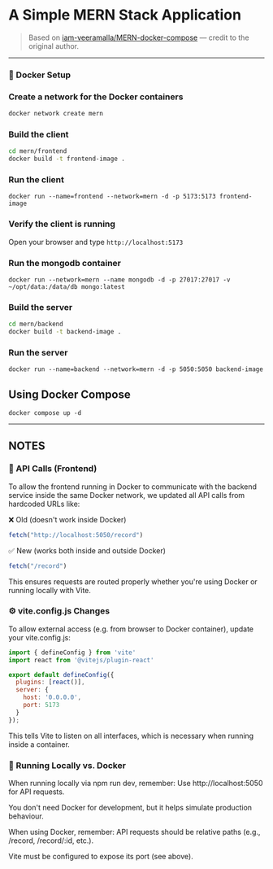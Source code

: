 # A Simple MERN Stack Application

> Based on [iam-veeramalla/MERN-docker-compose](https://github.com/iam-veeramalla/MERN-docker-compose/tree/compose) — credit to the original author.

---

### 🐳 Docker Setup

### Create a network for the Docker containers

```sh
docker network create mern
```

### Build the client 

```sh
cd mern/frontend
docker build -t frontend-image .
```

### Run the client

`docker run --name=frontend --network=mern -d -p 5173:5173 frontend-image`

### Verify the client is running

Open your browser and type `http://localhost:5173`

### Run the mongodb container

`docker run --network=mern --name mongodb -d -p 27017:27017 -v ~/opt/data:/data/db mongo:latest`

### Build the server

```sh
cd mern/backend
docker build -t backend-image .
```

### Run the server

`docker run --name=backend --network=mern -d -p 5050:5050 backend-image`

## Using Docker Compose

`docker compose up -d`

------------------------------------------------------------------------------
**NOTES**
------------------------------------------------------------------------------

### 🔁 API Calls (Frontend)
To allow the frontend running in Docker to communicate with the backend service inside the same Docker network, we updated all API calls from hardcoded URLs like:


❌ Old (doesn't work inside Docker)
```js
fetch("http://localhost:5050/record")
```
✅ New (works both inside and outside Docker)
```js
fetch("/record")
```
This ensures requests are routed properly whether you're using Docker or running locally with Vite.

### ⚙️ vite.config.js Changes
To allow external access (e.g. from browser to Docker container), update your vite.config.js:
```js
import { defineConfig } from 'vite'
import react from '@vitejs/plugin-react'

export default defineConfig({
  plugins: [react()],
  server: {
    host: '0.0.0.0',
    port: 5173
  }
});
```
This tells Vite to listen on all interfaces, which is necessary when running inside a container.

### 🧪 Running Locally vs. Docker
When running locally via npm run dev, remember: Use http://localhost:5050 for API requests.

You don't need Docker for development, but it helps simulate production behaviour.

When using Docker, remember: API requests should be relative paths (e.g., /record, /record/:id, etc.).

Vite must be configured to expose its port (see above).
